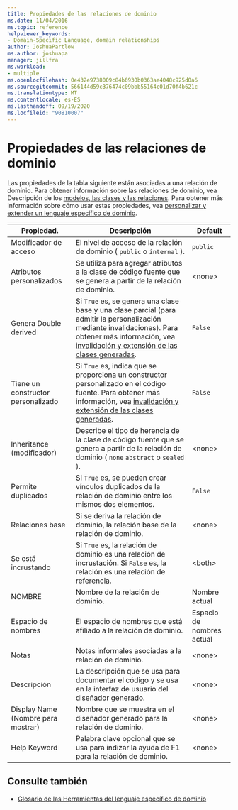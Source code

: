 ```yaml
---
title: Propiedades de las relaciones de dominio
ms.date: 11/04/2016
ms.topic: reference
helpviewer_keywords:
- Domain-Specific Language, domain relationships
author: JoshuaPartlow
ms.author: joshuapa
manager: jillfra
ms.workload:
- multiple
ms.openlocfilehash: 0e432e9738009c84b6930b0363ae4048c925d0a6
ms.sourcegitcommit: 566144d59c376474c09bbb55164c01d70f4b621c
ms.translationtype: MT
ms.contentlocale: es-ES
ms.lasthandoff: 09/19/2020
ms.locfileid: "90810007"
---
```

# <a name="properties-of-domain-relationships"></a>Propiedades de las relaciones de dominio
Las propiedades de la tabla siguiente están asociadas a una relación de dominio. Para obtener información sobre las relaciones de dominio, vea Descripción de los [modelos, las clases y las relaciones](../modeling/understanding-models-classes-and-relationships.md). Para obtener más información sobre cómo usar estas propiedades, vea [personalizar y extender un lenguaje específico de dominio](../modeling/customizing-and-extending-a-domain-specific-language.md).

|Propiedad.|Descripción|Default|
|-|-|-|
|Modificador de acceso|El nivel de acceso de la relación de dominio ( `public` o `internal` ).|`public`|
|Atributos personalizados|Se utiliza para agregar atributos a la clase de código fuente que se genera a partir de la relación de dominio.|\<none>|
|Genera Double derived|Si `True` es, se genera una clase base y una clase parcial (para admitir la personalización mediante invalidaciones). Para obtener más información, vea [invalidación y extensión de las clases generadas](../modeling/overriding-and-extending-the-generated-classes.md).|`False`|
|Tiene un constructor personalizado|Si `True` es, indica que se proporciona un constructor personalizado en el código fuente. Para obtener más información, vea [invalidación y extensión de las clases generadas](../modeling/overriding-and-extending-the-generated-classes.md).|`False`|
|Inheritance (modificador)|Describe el tipo de herencia de la clase de código fuente que se genera a partir de la relación de dominio ( `none` `abstract` o `sealed` ).|\<none>|
|Permite duplicados|Si `True` es, se pueden crear vínculos duplicados de la relación de dominio entre los mismos dos elementos.|`False`|
|Relaciones base|Si se deriva la relación de dominio, la relación base de la relación de dominio.|\<none>|
|Se está incrustando|Si `True` es, la relación de dominio es una relación de incrustación. Si `False` es, la relación es una relación de referencia.|\<both>|
|NOMBRE|Nombre de la relación de dominio.|Nombre actual|
|Espacio de nombres|El espacio de nombres que está afiliado a la relación de dominio.|Espacio de nombres actual|
|Notas|Notas informales asociadas a la relación de dominio.|\<none>|
|Descripción|La descripción que se usa para documentar el código y se usa en la interfaz de usuario del diseñador generado.|\<none>|
|Display Name (Nombre para mostrar)|Nombre que se muestra en el diseñador generado para la relación de dominio.|\<none>|
|Help Keyword|Palabra clave opcional que se usa para indizar la ayuda de F1 para la relación de dominio.|\<none>|

## <a name="see-also"></a>Consulte también

- [Glosario de las Herramientas del lenguaje específico de dominio](/previous-versions/bb126564(v=vs.100))